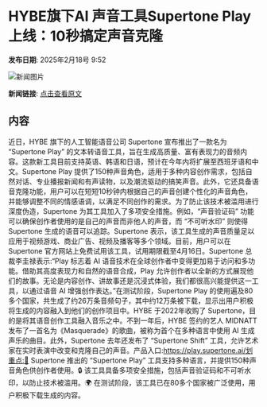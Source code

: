 # HYBE旗下AI 声音工具Supertone Play上线：10秒搞定声音克隆

**发布日期**: 2025年2月18号 9:52

![新闻图片](https://upload.chinaz.com/2025/0218/6387546910941775784023583.png)

**新闻链接**: [点击查看原文](https://www.aibase.com/zh/news/15454)

## 内容

近日，HYBE 旗下的人工智能语音公司 Supertone 宣布推出了一款名为 “Supertone Play” 的文本转语音工具，旨在生成高质量、富有表现力的音频内容。这款新工具目前支持英语、韩语和日语，预计在今年内将扩展至西班牙语和中文。Supertone Play 提供了150种声音角色，适用于多种内容创作需求，包括自然对话、专业播报新闻和有声读物，以及潮流驱动的搞笑声音。此外，它还具备语音克隆功能，用户可以在短短10秒钟内根据自己的声音创建个性化的声音角色，并能够调整不同的情感语调，以满足不同创作的需求。为了防止该技术被滥用进行深度伪造，Supertone 为其工具加入了多项安全措施。例如，“声音验证码” 功能可以确保创作者使用的是自己的声音而非他人的声音，而 “不可听水印” 则使得 Supertone 生成的语音可以追踪。Supertone 表示，该工具生成的声音质量足以应用于视频游戏、商业广告、视频及播客等多个领域。目前，用户可以在 Supertone 官方网站上免费试用该工具，试用期限截至4月16日。Supertone 总裁李圭禄表示:“Play 标志着 AI 语音技术在全球创作者中变得更加易于访问和多功能。借助其高度表现力和自然的语音合成，Play 允许创作者以全新的方式展现他们的故事。无论是内容创作、讲故事还是沉浸式体验，我们都很高兴能提供这一工具，以通过语音 AI 增强创作表达。”在测试阶段，Supertone Play 的使用遍及80多个国家，共生成了约26万条音频句子，其中约12万条被下载，显示出用户积极将生成的内容融入到他们的创作项目中。HYBE 于2022年收购了 Supertone，目的是将其语音创作工具融入音乐之中。不到一年后，HYBE 签约的艺人 MIDNATT 发布了一首名为《Masquerade》的歌曲，被称为首个在多种语言中使用 AI 生成声乐的曲目。此外，Supertone 去年还发布了 “Supertone Shift” 工具，允许艺术家在实时表演中改变和克隆自己的声音。产品入口:https://play.supertone.ai/划重点:🎤 Supertone 推出的 “Supertone Play” 工具支持多种语言，并提供150种声音角色供创作者使用。🔒 该工具具备多项安全措施，包括声音验证码和不可听水印，以防止技术被滥用。🌍 在测试阶段，该工具已在80多个国家被广泛使用，用户积极下载生成的内容。
